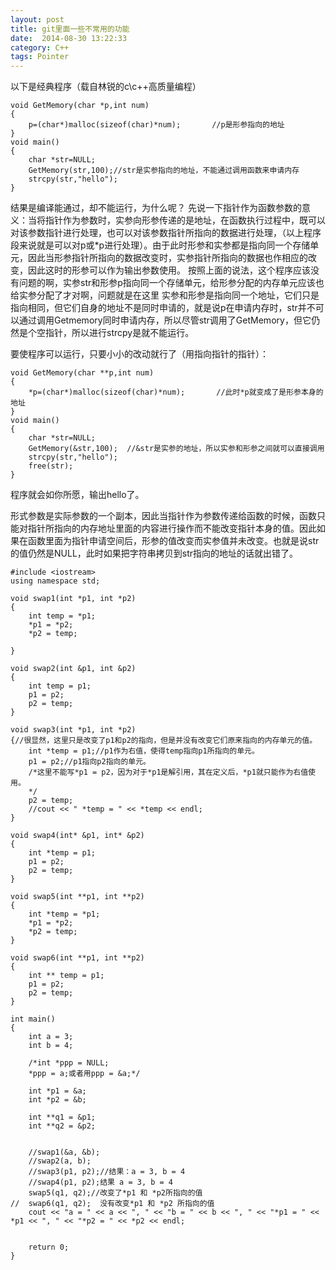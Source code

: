 ```yaml
---
layout: post
title: git里面一些不常用的功能
date:  2014-08-30 13:22:33   
category: C++
tags: Pointer
---
```


以下是经典程序（载自林锐的c\c++高质量编程）

~~~~~~~~~
void GetMemory(char *p,int num)
{
    p=(char*)malloc(sizeof(char)*num);       //p是形参指向的地址
}
void main()
{
    char *str=NULL;
    GetMemory(str,100);//str是实参指向的地址，不能通过调用函数来申请内存
    strcpy(str,"hello");
}
~~~~~~~~~

结果是编译能通过，却不能运行，为什么呢？
先说一下指针作为函数参数的意义：当将指针作为参数时，实参向形参传递的是地址，在函数执行过程中，既可以对该参数指针进行处理，也可以对该参数指针所指向的数据进行处理，（以上程序段来说就是可以对p或*p进行处理）。由于此时形参和实参都是指向同一个存储单元，因此当形参指针所指向的数据改变时，实参指针所指向的数据也作相应的改变，因此这时的形参可以作为输出参数使用。
按照上面的说法，这个程序应该没有问题的啊，实参str和形参p指向同一个存储单元，给形参分配的内存单元应该也给实参分配了才对啊，问题就是在这里
实参和形参是指向同一个地址，它们只是指向相同，但它们自身的地址不是同时申请的，就是说p在申请内存时，str并不可以通过调用Getmemory同时申请内存，所以尽管str调用了GetMemory，但它仍然是个空指针，所以进行strcpy是就不能运行。

要使程序可以运行，只要小小的改动就行了（用指向指针的指针）：

~~~~~~~~~
void GetMemory(char **p,int num)
{
    *p=(char*)malloc(sizeof(char)*num);       //此时*p就变成了是形参本身的地址
}
void main()
{
    char *str=NULL;
    GetMemory(&str,100);  //&str是实参的地址，所以实参和形参之间就可以直接调用
    strcpy(str,"hello");
    free(str);
}
~~~~~~~~~

程序就会如你所愿，输出hello了。

形式参数是实际参数的一个副本，因此当指针作为参数传递给函数的时候，函数只能对指针所指向的内存地址里面的内容进行操作而不能改变指针本身的值。因此如果在函数里面为指针申请空间后，形参的值改变而实参值并未改变。也就是说str的值仍然是NULL，此时如果把字符串拷贝到str指向的地址的话就出错了。

~~~~~~~~~~
#include <iostream>
using namespace std;

void swap1(int *p1, int *p2)
{
	int	temp = *p1;
	*p1 = *p2;
	*p2 = temp;
	
}

void swap2(int &p1, int &p2)
{
	int temp = p1;
	p1 = p2;
	p2 = temp;
}

void swap3(int *p1, int *p2)
{//很显然，这里只是改变了p1和p2的指向，但是并没有改变它们原来指向的内存单元的值。 
	int *temp = p1;//p1作为右值，使得temp指向p1所指向的单元。 
	p1 = p2;//p1指向p2指向的单元。
	/*这里不能写*p1 = p2，因为对于*p1是解引用，其在定义后，*p1就只能作为右值使用。 
	*/ 
	p2 = temp;
	//cout << " *temp = " << *temp << endl;
}

void swap4(int* &p1, int* &p2)
{
	int *temp = p1;
	p1 = p2;
	p2 = temp;
} 

void swap5(int **p1, int **p2)
{
	int *temp = *p1;
	*p1 = *p2;
	*p2 = temp;
}

void swap6(int **p1, int **p2)
{
	int ** temp = p1;
	p1 = p2;
	p2 = temp;
}

int main()
{
	int a = 3;
	int b = 4;
	
	/*int *ppp = NULL;
	*ppp = a;或者用ppp = &a;*/
	 
	int *p1 = &a;
	int *p2 = &b;
	
	int **q1 = &p1;
	int **q2 = &p2;
	
	
	//swap1(&a, &b);
	//swap2(a, b);
	//swap3(p1, p2);//结果：a = 3, b = 4
	//swap4(p1, p2);结果 a = 3, b = 4
	swap5(q1, q2);//改变了*p1 和 *p2所指向的值 
//	swap6(q1, q2);  没有改变*p1 和 *p2 所指向的值 
	cout << "a = " << a << ", " << "b = " << b << ", " << "*p1 = " << *p1 << ", " << "*p2 = " << *p2 << endl; 
	
		
	return 0;
}
~~~~~~~~~~

